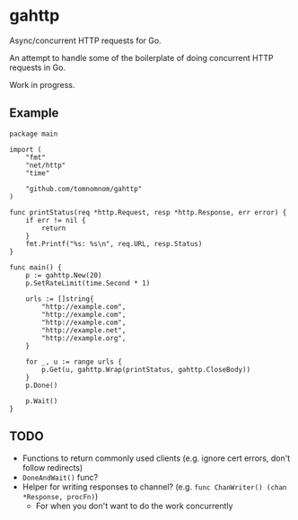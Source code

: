 # gahttp

Async/concurrent HTTP requests for Go.

An attempt to handle some of the boilerplate of doing concurrent HTTP requests in Go.

Work in progress.


## Example

```golang
package main

import (
    "fmt"
    "net/http"
    "time"

    "github.com/tomnomnom/gahttp"
)

func printStatus(req *http.Request, resp *http.Response, err error) {
    if err != nil {
        return
    }
    fmt.Printf("%s: %s\n", req.URL, resp.Status)
}

func main() {
    p := gahttp.New(20)
    p.SetRateLimit(time.Second * 1)

    urls := []string{
        "http://example.com",
        "http://example.com",
        "http://example.com",
        "http://example.net",
        "http://example.org",
    }

    for _, u := range urls {
        p.Get(u, gahttp.Wrap(printStatus, gahttp.CloseBody))
    }
    p.Done()

    p.Wait()
}
```

## TODO

* Functions to return commonly used clients (e.g. ignore cert errors, don't follow redirects)
* `DoneAndWait()` func?
* Helper for writing responses to channel? (e.g. `func ChanWriter() (chan *Response, procFn)`)
    - For when you don't want to do the work concurrently

